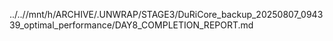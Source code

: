 ../..//mnt/h/ARCHIVE/.UNWRAP/STAGE3/DuRiCore_backup_20250807_094339_optimal_performance/DAY8_COMPLETION_REPORT.md
